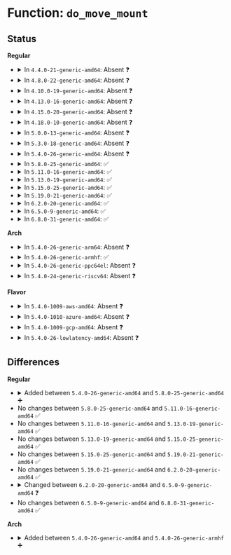 # Function: <code>do_move_mount</code>

## Status
<b>Regular</b>
<ul>
<li>
<details>
<summary>In <code>4.4.0-21-generic-amd64</code>: Absent ❓</summary>

```json
{
  "name": "do_move_mount",
  "collision_type": "Unique Static",
  "inline_type": "Full",
  "funcs": [
    {
      "addr": 18446744071581135054,
      "name": "do_move_mount",
      "external": false,
      "loc": "fs/namespace.c:2235",
      "file": "fs/namespace.c",
      "inline": "not declared, inlined",
      "caller_inline": [
        "fs/namespace.c:do_mount"
      ],
      "caller_func": []
    }
  ],
  "symbols": []
}
```
</details>
</li>
<li>
<details>
<summary>In <code>4.8.0-22-generic-amd64</code>: Absent ❓</summary>

```json
{
  "name": "do_move_mount",
  "collision_type": "Unique Static",
  "inline_type": "Full",
  "funcs": [
    {
      "addr": 18446744071581300851,
      "name": "do_move_mount",
      "external": false,
      "loc": "fs/namespace.c:2238",
      "file": "fs/namespace.c",
      "inline": "not declared, inlined",
      "caller_inline": [
        "fs/namespace.c:do_mount"
      ],
      "caller_func": []
    }
  ],
  "symbols": []
}
```
</details>
</li>
<li>
<details>
<summary>In <code>4.10.0-19-generic-amd64</code>: Absent ❓</summary>

```json
{
  "name": "do_move_mount",
  "collision_type": "Unique Static",
  "inline_type": "Full",
  "funcs": [
    {
      "addr": 18446744071581379843,
      "name": "do_move_mount",
      "external": false,
      "loc": "fs/namespace.c:2357",
      "file": "fs/namespace.c",
      "inline": "not declared, inlined",
      "caller_inline": [
        "fs/namespace.c:do_mount"
      ],
      "caller_func": []
    }
  ],
  "symbols": []
}
```
</details>
</li>
<li>
<details>
<summary>In <code>4.13.0-16-generic-amd64</code>: Absent ❓</summary>

```json
{
  "name": "do_move_mount",
  "collision_type": "Unique Static",
  "inline_type": "Full",
  "funcs": [
    {
      "addr": 18446744071581435002,
      "name": "do_move_mount",
      "external": false,
      "loc": "fs/namespace.c:2299",
      "file": "fs/namespace.c",
      "inline": "not declared, inlined",
      "caller_inline": [
        "fs/namespace.c:do_mount"
      ],
      "caller_func": []
    }
  ],
  "symbols": []
}
```
</details>
</li>
<li>
<details>
<summary>In <code>4.15.0-20-generic-amd64</code>: Absent ❓</summary>

```json
{
  "name": "do_move_mount",
  "collision_type": "Unique Static",
  "inline_type": "Full",
  "funcs": [
    {
      "addr": 18446744071581576343,
      "name": "do_move_mount",
      "external": false,
      "loc": "fs/namespace.c:2364",
      "file": "fs/namespace.c",
      "inline": "not declared, inlined",
      "caller_inline": [
        "fs/namespace.c:do_mount"
      ],
      "caller_func": []
    }
  ],
  "symbols": []
}
```
</details>
</li>
<li>
<details>
<summary>In <code>4.18.0-10-generic-amd64</code>: Absent ❓</summary>

```json
{
  "name": "do_move_mount",
  "collision_type": "Unique Static",
  "inline_type": "Full",
  "funcs": [
    {
      "addr": 18446744071581732949,
      "name": "do_move_mount",
      "external": false,
      "loc": "fs/namespace.c:2395",
      "file": "fs/namespace.c",
      "inline": "not declared, inlined",
      "caller_inline": [
        "fs/namespace.c:do_mount"
      ],
      "caller_func": []
    }
  ],
  "symbols": []
}
```
</details>
</li>
<li>
<details>
<summary>In <code>5.0.0-13-generic-amd64</code>: Absent ❓</summary>

```json
{
  "name": "do_move_mount",
  "collision_type": "Unique Static",
  "inline_type": "Full",
  "funcs": [
    {
      "addr": 18446744071581819627,
      "name": "do_move_mount",
      "external": false,
      "loc": "fs/namespace.c:2365",
      "file": "fs/namespace.c",
      "inline": "not declared, inlined",
      "caller_inline": [
        "fs/namespace.c:do_mount"
      ],
      "caller_func": []
    }
  ],
  "symbols": []
}
```
</details>
</li>
<li>
<details>
<summary>In <code>5.3.0-18-generic-amd64</code>: Absent ❓</summary>

```json
{
  "name": "do_move_mount",
  "collision_type": "Unique Static",
  "inline_type": "Selective",
  "funcs": [
    {
      "addr": 18446744071581940800,
      "name": "do_move_mount",
      "external": false,
      "loc": "fs/namespace.c:2576",
      "file": "fs/namespace.c",
      "inline": "not declared, inlined",
      "caller_inline": [],
      "caller_func": [
        "fs/namespace.c:__ia32_sys_move_mount",
        "fs/namespace.c:__x64_sys_move_mount",
        "fs/namespace.c:do_mount"
      ]
    }
  ],
  "symbols": [
    {
      "addr": 18446744071581940800,
      "name": "do_move_mount.isra.0",
      "section": ".text",
      "bind": "STB_LOCAL",
      "size": 833
    }
  ]
}
```
</details>
</li>
<li>
<details>
<summary>In <code>5.4.0-26-generic-amd64</code>: Absent ❓</summary>

```json
{
  "name": "do_move_mount",
  "collision_type": "Unique Static",
  "inline_type": "Selective",
  "funcs": [
    {
      "addr": 18446744071582013424,
      "name": "do_move_mount",
      "external": false,
      "loc": "fs/namespace.c:2607",
      "file": "fs/namespace.c",
      "inline": "not declared, inlined",
      "caller_inline": [],
      "caller_func": [
        "fs/namespace.c:__ia32_sys_move_mount",
        "fs/namespace.c:__x64_sys_move_mount",
        "fs/namespace.c:do_mount"
      ]
    }
  ],
  "symbols": [
    {
      "addr": 18446744071582013424,
      "name": "do_move_mount.isra.0",
      "section": ".text",
      "bind": "STB_LOCAL",
      "size": 833
    }
  ]
}
```
</details>
</li>
<li>
<details>
<summary>In <code>5.8.0-25-generic-amd64</code>: ✅</summary>

```c
int do_move_mount(struct path * old_path, struct path * new_path)
```

```json
{
  "name": "do_move_mount",
  "collision_type": "Unique Static",
  "inline_type": "No",
  "funcs": [
    {
      "addr": 18446744071582249936,
      "name": "do_move_mount",
      "external": false,
      "loc": "fs/namespace.c:2666",
      "file": "fs/namespace.c",
      "inline": "seen, unknown",
      "caller_inline": [],
      "caller_func": [
        "fs/namespace.c:__ia32_sys_move_mount",
        "fs/namespace.c:__x64_sys_move_mount",
        "fs/namespace.c:do_mount"
      ]
    }
  ],
  "symbols": [
    {
      "addr": 18446744071582249936,
      "name": "do_move_mount",
      "section": ".text",
      "bind": "STB_LOCAL",
      "size": 830
    }
  ]
}
```
</details>
</li>
<li>
<details>
<summary>In <code>5.11.0-16-generic-amd64</code>: ✅</summary>

```c
int do_move_mount(struct path * old_path, struct path * new_path)
```

```json
{
  "name": "do_move_mount",
  "collision_type": "Unique Static",
  "inline_type": "No",
  "funcs": [
    {
      "addr": 18446744071582299184,
      "name": "do_move_mount",
      "external": false,
      "loc": "fs/namespace.c:2672",
      "file": "fs/namespace.c",
      "inline": "seen, unknown",
      "caller_inline": [],
      "caller_func": [
        "fs/namespace.c:__ia32_sys_move_mount",
        "fs/namespace.c:__x64_sys_move_mount",
        "fs/namespace.c:path_mount"
      ]
    }
  ],
  "symbols": [
    {
      "addr": 18446744071582299184,
      "name": "do_move_mount",
      "section": ".text",
      "bind": "STB_LOCAL",
      "size": 830
    }
  ]
}
```
</details>
</li>
<li>
<details>
<summary>In <code>5.13.0-19-generic-amd64</code>: ✅</summary>

```c
int do_move_mount(struct path * old_path, struct path * new_path)
```

```json
{
  "name": "do_move_mount",
  "collision_type": "Unique Static",
  "inline_type": "No",
  "funcs": [
    {
      "addr": 18446744071582325968,
      "name": "do_move_mount",
      "external": false,
      "loc": "fs/namespace.c:2705",
      "file": "fs/namespace.c",
      "inline": "seen, unknown",
      "caller_inline": [],
      "caller_func": [
        "fs/namespace.c:__ia32_sys_move_mount",
        "fs/namespace.c:__x64_sys_move_mount",
        "fs/namespace.c:path_mount"
      ]
    }
  ],
  "symbols": [
    {
      "addr": 18446744071582325968,
      "name": "do_move_mount",
      "section": ".text",
      "bind": "STB_LOCAL",
      "size": 848
    }
  ]
}
```
</details>
</li>
<li>
<details>
<summary>In <code>5.15.0-25-generic-amd64</code>: ✅</summary>

```c
int do_move_mount(struct path * old_path, struct path * new_path)
```

```json
{
  "name": "do_move_mount",
  "collision_type": "Unique Static",
  "inline_type": "No",
  "funcs": [
    {
      "addr": 18446744071582646336,
      "name": "do_move_mount",
      "external": false,
      "loc": "fs/namespace.c:2779",
      "file": "fs/namespace.c",
      "inline": "seen, unknown",
      "caller_inline": [],
      "caller_func": [
        "fs/namespace.c:__ia32_sys_move_mount",
        "fs/namespace.c:__x64_sys_move_mount",
        "fs/namespace.c:path_mount"
      ]
    }
  ],
  "symbols": [
    {
      "addr": 18446744071582646336,
      "name": "do_move_mount",
      "section": ".text",
      "bind": "STB_LOCAL",
      "size": 848
    }
  ]
}
```
</details>
</li>
<li>
<details>
<summary>In <code>5.19.0-21-generic-amd64</code>: ✅</summary>

```c
int do_move_mount(struct path * old_path, struct path * new_path)
```

```json
{
  "name": "do_move_mount",
  "collision_type": "Unique Static",
  "inline_type": "No",
  "funcs": [
    {
      "addr": 18446744071583184576,
      "name": "do_move_mount",
      "external": false,
      "loc": "fs/namespace.c:2822",
      "file": "fs/namespace.c",
      "inline": "seen, unknown",
      "caller_inline": [],
      "caller_func": [
        "fs/namespace.c:__ia32_sys_move_mount",
        "fs/namespace.c:__x64_sys_move_mount",
        "fs/namespace.c:path_mount"
      ]
    }
  ],
  "symbols": [
    {
      "addr": 18446744071583184576,
      "name": "do_move_mount",
      "section": ".text",
      "bind": "STB_LOCAL",
      "size": 1415
    }
  ]
}
```
</details>
</li>
<li>
<details>
<summary>In <code>6.2.0-20-generic-amd64</code>: ✅</summary>

```c
int do_move_mount(struct path * old_path, struct path * new_path)
```

```json
{
  "name": "do_move_mount",
  "collision_type": "Unique Static",
  "inline_type": "No",
  "funcs": [
    {
      "addr": 18446744071583759904,
      "name": "do_move_mount",
      "external": false,
      "loc": "fs/namespace.c:2927",
      "file": "fs/namespace.c",
      "inline": "seen, unknown",
      "caller_inline": [],
      "caller_func": [
        "fs/namespace.c:__ia32_sys_move_mount",
        "fs/namespace.c:__x64_sys_move_mount",
        "fs/namespace.c:path_mount"
      ]
    }
  ],
  "symbols": [
    {
      "addr": 18446744071583759904,
      "name": "do_move_mount",
      "section": ".text",
      "bind": "STB_LOCAL",
      "size": 1415
    }
  ]
}
```
</details>
</li>
<li>
<details>
<summary>In <code>6.5.0-9-generic-amd64</code>: ✅</summary>

```c
int do_move_mount(struct path * old_path, struct path * new_path, bool beneath)
```

```json
{
  "name": "do_move_mount",
  "collision_type": "Unique Static",
  "inline_type": "No",
  "funcs": [
    {
      "addr": 18446744071583977056,
      "name": "do_move_mount",
      "external": false,
      "loc": "fs/namespace.c:3104",
      "file": "fs/namespace.c",
      "inline": "seen, unknown",
      "caller_inline": [],
      "caller_func": [
        "fs/namespace.c:__do_sys_move_mount",
        "fs/namespace.c:path_mount"
      ]
    }
  ],
  "symbols": [
    {
      "addr": 18446744071583977056,
      "name": "do_move_mount",
      "section": ".text",
      "bind": "STB_LOCAL",
      "size": 1676
    }
  ]
}
```
</details>
</li>
<li>
<details>
<summary>In <code>6.8.0-31-generic-amd64</code>: ✅</summary>

```c
int do_move_mount(struct path * old_path, struct path * new_path, bool beneath)
```

```json
{
  "name": "do_move_mount",
  "collision_type": "Unique Static",
  "inline_type": "No",
  "funcs": [
    {
      "addr": 18446744071584189584,
      "name": "do_move_mount",
      "external": false,
      "loc": "fs/namespace.c:3115",
      "file": "fs/namespace.c",
      "inline": "seen, unknown",
      "caller_inline": [],
      "caller_func": [
        "fs/namespace.c:__do_sys_move_mount",
        "fs/namespace.c:path_mount"
      ]
    }
  ],
  "symbols": [
    {
      "addr": 18446744071584189584,
      "name": "do_move_mount",
      "section": ".text",
      "bind": "STB_LOCAL",
      "size": 1679
    }
  ]
}
```
</details>
</li>
</ul>
<b>Arch</b>
<ul>
<li>
<details>
<summary>In <code>5.4.0-26-generic-arm64</code>: Absent ❓</summary>

```json
{
  "name": "do_move_mount",
  "collision_type": "Unique Static",
  "inline_type": "Selective",
  "funcs": [
    {
      "addr": 18446603336493535008,
      "name": "do_move_mount",
      "external": false,
      "loc": "fs/namespace.c:2607",
      "file": "fs/namespace.c",
      "inline": "not declared, inlined",
      "caller_inline": [],
      "caller_func": [
        "fs/namespace.c:__arm64_sys_move_mount",
        "fs/namespace.c:do_mount"
      ]
    }
  ],
  "symbols": [
    {
      "addr": 18446603336493535008,
      "name": "do_move_mount.isra.0",
      "section": ".text",
      "bind": "STB_LOCAL",
      "size": 1104
    }
  ]
}
```
</details>
</li>
<li>
<details>
<summary>In <code>5.4.0-26-generic-armhf</code>: ✅</summary>

```c
int do_move_mount(struct path * old_path, struct path * new_path)
```

```json
{
  "name": "do_move_mount",
  "collision_type": "Unique Static",
  "inline_type": "No",
  "funcs": [
    {
      "addr": 3227084948,
      "name": "do_move_mount",
      "external": false,
      "loc": "fs/namespace.c:2607",
      "file": "fs/namespace.c",
      "inline": "seen, unknown",
      "caller_inline": [],
      "caller_func": [
        "fs/namespace.c:__se_sys_move_mount",
        "fs/namespace.c:do_mount"
      ]
    }
  ],
  "symbols": [
    {
      "addr": 3227084948,
      "name": "do_move_mount",
      "section": ".text",
      "bind": "STB_LOCAL",
      "size": 988
    }
  ]
}
```
</details>
</li>
<li>
<details>
<summary>In <code>5.4.0-26-generic-ppc64el</code>: Absent ❓</summary>

```json
{
  "name": "do_move_mount",
  "collision_type": "Unique Static",
  "inline_type": "Selective",
  "funcs": [
    {
      "addr": 13835058055287103616,
      "name": "do_move_mount",
      "external": false,
      "loc": "fs/namespace.c:2607",
      "file": "fs/namespace.c",
      "inline": "not declared, inlined",
      "caller_inline": [],
      "caller_func": [
        "fs/namespace.c:__se_sys_move_mount",
        "fs/namespace.c:do_mount"
      ]
    }
  ],
  "symbols": [
    {
      "addr": 13835058055287103616,
      "name": "do_move_mount.isra.0",
      "section": ".text",
      "bind": "STB_LOCAL",
      "size": 1388
    }
  ]
}
```
</details>
</li>
<li>
<details>
<summary>In <code>5.4.0-24-generic-riscv64</code>: Absent ❓</summary>

```json
{
  "name": "do_move_mount",
  "collision_type": "Unique Static",
  "inline_type": "Selective",
  "funcs": [
    {
      "addr": 18446743936273199780,
      "name": "do_move_mount",
      "external": false,
      "loc": "fs/namespace.c:2607",
      "file": "fs/namespace.c",
      "inline": "not declared, inlined",
      "caller_inline": [],
      "caller_func": [
        "fs/namespace.c:__se_sys_move_mount",
        "fs/namespace.c:do_mount"
      ]
    }
  ],
  "symbols": [
    {
      "addr": 18446743936273199780,
      "name": "do_move_mount.isra.0",
      "section": ".text",
      "bind": "STB_LOCAL",
      "size": 736
    }
  ]
}
```
</details>
</li>
</ul>
<b>Flavor</b>
<ul>
<li>
<details>
<summary>In <code>5.4.0-1009-aws-amd64</code>: Absent ❓</summary>

```json
{
  "name": "do_move_mount",
  "collision_type": "Unique Static",
  "inline_type": "Selective",
  "funcs": [
    {
      "addr": 18446744071581982160,
      "name": "do_move_mount",
      "external": false,
      "loc": "fs/namespace.c:2607",
      "file": "fs/namespace.c",
      "inline": "not declared, inlined",
      "caller_inline": [],
      "caller_func": [
        "fs/namespace.c:__ia32_sys_move_mount",
        "fs/namespace.c:__x64_sys_move_mount",
        "fs/namespace.c:do_mount"
      ]
    }
  ],
  "symbols": [
    {
      "addr": 18446744071581982160,
      "name": "do_move_mount.isra.0",
      "section": ".text",
      "bind": "STB_LOCAL",
      "size": 833
    }
  ]
}
```
</details>
</li>
<li>
<details>
<summary>In <code>5.4.0-1010-azure-amd64</code>: Absent ❓</summary>

```json
{
  "name": "do_move_mount",
  "collision_type": "Unique Static",
  "inline_type": "Selective",
  "funcs": [
    {
      "addr": 18446744071581919728,
      "name": "do_move_mount",
      "external": false,
      "loc": "fs/namespace.c:2607",
      "file": "fs/namespace.c",
      "inline": "not declared, inlined",
      "caller_inline": [],
      "caller_func": [
        "fs/namespace.c:__ia32_sys_move_mount",
        "fs/namespace.c:__x64_sys_move_mount",
        "fs/namespace.c:do_mount"
      ]
    }
  ],
  "symbols": [
    {
      "addr": 18446744071581919728,
      "name": "do_move_mount.isra.0",
      "section": ".text",
      "bind": "STB_LOCAL",
      "size": 833
    }
  ]
}
```
</details>
</li>
<li>
<details>
<summary>In <code>5.4.0-1009-gcp-amd64</code>: Absent ❓</summary>

```json
{
  "name": "do_move_mount",
  "collision_type": "Unique Static",
  "inline_type": "Selective",
  "funcs": [
    {
      "addr": 18446744071581973440,
      "name": "do_move_mount",
      "external": false,
      "loc": "fs/namespace.c:2607",
      "file": "fs/namespace.c",
      "inline": "not declared, inlined",
      "caller_inline": [],
      "caller_func": [
        "fs/namespace.c:__ia32_sys_move_mount",
        "fs/namespace.c:__x64_sys_move_mount",
        "fs/namespace.c:do_mount"
      ]
    }
  ],
  "symbols": [
    {
      "addr": 18446744071581973440,
      "name": "do_move_mount.isra.0",
      "section": ".text",
      "bind": "STB_LOCAL",
      "size": 833
    }
  ]
}
```
</details>
</li>
<li>
<details>
<summary>In <code>5.4.0-26-lowlatency-amd64</code>: Absent ❓</summary>

```json
{
  "name": "do_move_mount",
  "collision_type": "Unique Static",
  "inline_type": "Selective",
  "funcs": [
    {
      "addr": 18446744071582043872,
      "name": "do_move_mount",
      "external": false,
      "loc": "fs/namespace.c:2607",
      "file": "fs/namespace.c",
      "inline": "not declared, inlined",
      "caller_inline": [],
      "caller_func": [
        "fs/namespace.c:__ia32_sys_move_mount",
        "fs/namespace.c:__x64_sys_move_mount",
        "fs/namespace.c:do_mount"
      ]
    }
  ],
  "symbols": [
    {
      "addr": 18446744071582043872,
      "name": "do_move_mount.isra.0",
      "section": ".text",
      "bind": "STB_LOCAL",
      "size": 911
    }
  ]
}
```
</details>
</li>
</ul>

## Differences
<b>Regular</b>
<ul>
<li>
<details>
<summary>Added between <code>5.4.0-26-generic-amd64</code> and <code>5.8.0-25-generic-amd64</code> ➕</summary>

```c
int do_move_mount(struct path * old_path, struct path * new_path)
```
</details>
</li>
<li>
No changes between <code>5.8.0-25-generic-amd64</code> and <code>5.11.0-16-generic-amd64</code> ✅
</li>
<li>
No changes between <code>5.11.0-16-generic-amd64</code> and <code>5.13.0-19-generic-amd64</code> ✅
</li>
<li>
No changes between <code>5.13.0-19-generic-amd64</code> and <code>5.15.0-25-generic-amd64</code> ✅
</li>
<li>
No changes between <code>5.15.0-25-generic-amd64</code> and <code>5.19.0-21-generic-amd64</code> ✅
</li>
<li>
No changes between <code>5.19.0-21-generic-amd64</code> and <code>6.2.0-20-generic-amd64</code> ✅
</li>
<li>
<details>
<summary>Changed between <code>6.2.0-20-generic-amd64</code> and <code>6.5.0-9-generic-amd64</code> ❓</summary>
<ul>
<li>
<b>Param added. </b>
<code>bool beneath</code>
</li>
</ul>
</details>
</li>
<li>
No changes between <code>6.5.0-9-generic-amd64</code> and <code>6.8.0-31-generic-amd64</code> ✅
</li>
</ul>
<b>Arch</b>
<ul>
<li>
<details>
<summary>Added between <code>5.4.0-26-generic-amd64</code> and <code>5.4.0-26-generic-armhf</code> ➕</summary>

```c
int do_move_mount(struct path * old_path, struct path * new_path)
```
</details>
</li>
</ul>
